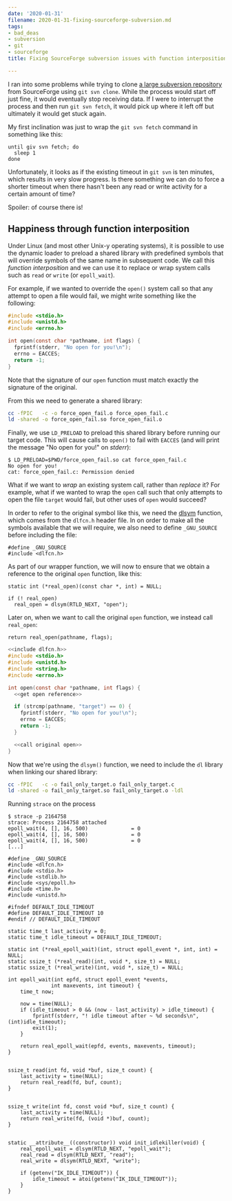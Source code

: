 ```yaml
---
date: '2020-01-31'
filename: 2020-01-31-fixing-sourceforge-subversion.md
tags:
- bad_deas
- subversion
- git
- sourceforge
title: Fixing SourceForge subversion issues with function interposition

---
```


I ran into some problems while trying to clone [a large subversion repository][vice] from SourceForge using `git svn clone`.  While the process would start off just fine, it would eventually stop receiving data.  If I were to interrupt the process and then run `git svn fetch`, it would pick up where it left off but ultimately it would get stuck again.

[vice]: https://sourceforge.net/p/vice-emu/code/HEAD/tree/

My first inclination was just to wrap the `git svn fetch` command in something like this:

```
until giv svn fetch; do
  sleep 1
done
```

Unfortunately, it looks as if the existing timeout in `git svn` is ten minutes, which results in very slow progress.  Is there something we can do to force a shorter timeout when there hasn't been any read or write activity for a certain amount of time?

Spoiler: of course there is!

## Happiness through function interposition

Under Linux (and most other Unix-y operating systems), it is possible to use the dynamic loader to preload a shared library with predefined symbols that will override symbols of the same name in subsequent code. We call this _function interposition_ and we can use it to replace or wrap system calls such as `read` or `write` (or `epoll_wait`).

For example, if we wanted to override the `open()` system call so that any attempt to open a file would fail, we might write something like the following:

```=force_open_fail.c --file
#include <stdio.h>
#include <unistd.h>
#include <errno.h>

int open(const char *pathname, int flags) {
  fprintf(stderr, "No open for you!\n");
  errno = EACCES;
  return -1;
}
```

Note that the signature of our `open` function must match exactly the signature of the original.

From this we need to generate a shared library:

```=build_force_open_fail.sh --file
cc -fPIC   -c -o force_open_fail.o force_open_fail.c
ld -shared -o force_open_fail.so force_open_fail.o
```

Finally, we use `LD_PRELOAD` to preload this shared library before running our target code. This will cause calls to `open()` to fail with `EACCES` (and will print the message "No open for you!" on _stderr_):

```
$ LD_PRELOAD=$PWD/force_open_fail.so cat force_open_fail.c
No open for you!
cat: force_open_fail.c: Permission denied
```

What if we want to _wrap_ an existing system call, rather than _replace_ it? For example, what if we wanted to wrap the `open` call such that only attempts to open the file `target` would fail, but other uses of `open` would succeed?

In order to refer to the original symbol like this, we need the [dlsym][] function, which comes from the `dlfcn.h` header file. In on order to make all the symbols available that we will require, we also need to define `_GNU_SOURCE` before including the file:

[dlsym]: http://man7.org/linux/man-pages/man3/dlsym.3.html

```="include dlfcn.h"
#define _GNU_SOURCE
#include <dlfcn.h>
```

As part of our wrapper function, we will now to ensure that we obtain a reference to the original `open` function, like this:

```="get open reference"
static int (*real_open)(const char *, int) = NULL;

if (! real_open)
  real_open = dlsym(RTLD_NEXT, "open");
```

Later on, when we want to call the original `open` function, we instead call `real_open`:

```="call original open"
return real_open(pathname, flags);
```

```=fail_only_target.c --file
<<include dlfcn.h>>
#include <stdio.h>
#include <unistd.h>
#include <string.h>
#include <errno.h>

int open(const char *pathname, int flags) {
  <<get open reference>>

  if (strcmp(pathname, "target") == 0) {
    fprintf(stderr, "No open for you!\n");
    errno = EACCES;
    return -1;
  }

  <<call original open>>
}
```

Now that we're using the `dlsym()` function, we need to include the `dl` library when linking our shared library:

```=build_fail_only_target.sh --file
cc -fPIC   -c -o fail_only_target.o fail_only_target.c
ld -shared -o fail_only_target.so fail_only_target.o -ldl
```

Running `strace` on the process 

```
$ strace -p 2164758
strace: Process 2164758 attached
epoll_wait(4, [], 16, 500)              = 0
epoll_wait(4, [], 16, 500)              = 0
epoll_wait(4, [], 16, 500)              = 0
[...]
```

```
#define _GNU_SOURCE
#include <dlfcn.h>
#include <stdio.h>
#include <stdlib.h>
#include <sys/epoll.h>
#include <time.h>
#include <unistd.h>

#ifndef DEFAULT_IDLE_TIMEOUT
#define DEFAULT_IDLE_TIMEOUT 10
#endif // DEFAULT_IDLE_TIMEOUT

static time_t last_activity = 0;
static time_t idle_timeout = DEFAULT_IDLE_TIMEOUT;

static int (*real_epoll_wait)(int, struct epoll_event *, int, int) = NULL;
static ssize_t (*real_read)(int, void *, size_t) = NULL;
static ssize_t (*real_write)(int, void *, size_t) = NULL;

int epoll_wait(int epfd, struct epoll_event *events,
              int maxevents, int timeout) {
    time_t now;

    now = time(NULL);
    if (idle_timeout > 0 && (now - last_activity) > idle_timeout) {
        fprintf(stderr, "! idle timeout after ~ %d seconds\n", (int)idle_timeout);
        exit(1);
    }

    return real_epoll_wait(epfd, events, maxevents, timeout);
}


ssize_t read(int fd, void *buf, size_t count) {
    last_activity = time(NULL);
    return real_read(fd, buf, count);
}


ssize_t write(int fd, const void *buf, size_t count) {
    last_activity = time(NULL);
    return real_write(fd, (void *)buf, count);
}


static __attribute__((constructor)) void init_idlekiller(void) {
    real_epoll_wait = dlsym(RTLD_NEXT, "epoll_wait");
    real_read = dlsym(RTLD_NEXT, "read");
    real_write = dlsym(RTLD_NEXT, "write");

    if (getenv("IK_IDLE_TIMEOUT")) {
        idle_timeout = atoi(getenv("IK_IDLE_TIMEOUT"));
    }
}
```
